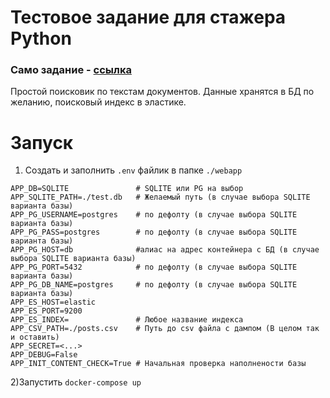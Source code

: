 # Тестовое задание для стажера Python

### Само задание - [ссылка](https://karpovilia.notion.site/Python-67777c95bdbe4e59856c59b707349f2d)

Простой поисковик по текстам документов.
Данные хранятся в БД по желанию, поисковый индекс в эластике.

# Запуск

1. Создать и заполнить `.env` файлик в папке `./webapp`

```
APP_DB=SQLITE               # SQLITE или PG на выбор
APP_SQLITE_PATH=./test.db   # Желаемый путь (в случае выбора SQLITE варианта базы)
APP_PG_USERNAME=postgres    # по дефолту (в случае выбора SQLITE варианта базы)
APP_PG_PASS=postgres        # по дефолту (в случае выбора SQLITE варианта базы)
APP_PG_HOST=db              #алиас на адрес контейнера с БД (в случае выбора SQLITE варианта базы)
APP_PG_PORT=5432            # по дефолту (в случае выбора SQLITE варианта базы)
APP_PG_DB_NAME=postgres     # по дефолту (в случае выбора SQLITE варианта базы)
APP_ES_HOST=elastic
APP_ES_PORT=9200
APP_ES_INDEX=               # Любое название индекса
APP_CSV_PATH=./posts.csv    # Путь до csv файла с дампом (В целом так и оставить)
APP_SECRET=<...>
APP_DEBUG=False
APP_INIT_CONTENT_CHECK=True # Начальная проверка наполнености базы

```

2)Запустить `docker-compose up`
